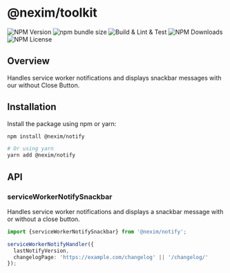 # @nexim/toolkit

![NPM Version](https://img.shields.io/npm/v/@nexim/notify)
![npm bundle size](https://img.shields.io/bundlephobia/min/@nexim/notify)
![Build & Lint & Test](https://github.com/the-nexim/web-app-toolkit/actions/workflows/build-lint-test.yaml/badge.svg)
![NPM Downloads](https://img.shields.io/npm/dm/@nexim/notify)
![NPM License](https://img.shields.io/npm/l/@nexim/notify)

## Overview

Handles service worker notifications and displays snackbar messages with our without Close Button.

## Installation

Install the package using npm or yarn:

```sh
npm install @nexim/notify

# Or using yarn
yarn add @nexim/notify
```

## API

### serviceWorkerNotifySnackbar

Handles service worker notifications and displays a snackbar message with or without a close button.

```ts
import {serviceWorkerNotifySnackbar} from '@nexim/notify';

serviceWorkerNotifyHandler({
  lastNotifyVersion,
  changelogPage: 'https://example.com/changelog' || '/changelog/'
});
```
